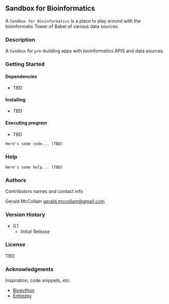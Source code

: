 ## Sandbox for Bioinformatics 

A `Sandbox for Bioinformatics` is a place to play around with the bioinformatic Tower of Babel of various data sources. 

### Description

A `Sandbox` for `pre`-building apps with bioinformatics APIS and data sources. 

### Getting Started

#### Dependencies

* TBD

#### Installing

* TBD

#### Executing program

* TBD
```
Here's some code... (TBD)
```

### Help

```
Here's some help... (TBD)
```

### Authors

Contributors names and contact info

Gerald McCollam
gerald.mccollam@gmail.com

### Version History

* 0.1
    * Initial Release

### License

TBD

### Acknowledgments

Inspiration, code snippets, etc.
* [Biopython](https://github.com/biopython/biopython)
* [Entrezpy](https://entrezpy.readthedocs.io/en/master/)
